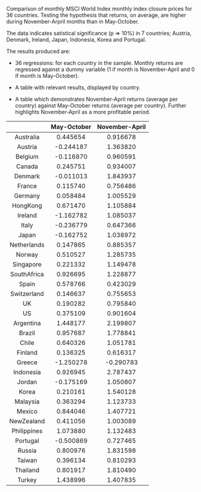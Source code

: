 Comparison of monthly MSCI World Index monthly index closure prices for 36 countries. Testing the hypothesis that returns, on average, are higher during November-Arpril months than in May-October. 

The data indicates satistical significance (p => 10%) in 7 countries; Austria, Denmark, Ireland, Japan, Indonesia, Korea and Portugal.

The results produced are: 

- 36 regressions: for each country in the sample. Monthly returns are regressed against a dummy variable (1 if month is November-April and 0 if month is May-October).

- A table with relevant results, displayed by country.

- A table which demonstrates November-April returns (average per country) against May-October returns (average per country). Further highlights November-April as a more profitable period.


|  | May-October  | November-April  |
| :---:   | :-: | :-: |
| Australia | 0.445654 | 0.916678 |
| Austria | -0.244187 | 1.363820 |
| Belgium | -0.116870 | 0.960591 |
| Canada | 0.245751 | 0.934007 |
| Denmark | -0.011013 | 1.843937 |
| France | 0.115740 | 0.756486 |
| Germany | 0.058484 | 1.005529 |
| HongKong | 0.671470 | 1.105884 |
| Ireland | -1.162782 | 1.085037 |
| Italy | -0.236779 | 0.647366 |
| Japan | -0.162752 | 1.038972 |
| Netherlands | 0.147865 | 0.885357 |
| Norway | 0.510527 | 1.285735 |
| Singapore | 0.221332 | 1.149478 |
| SouthAfrica | 0.926695 | 1.228877 |
| Spain | 0.578766 | 0.423029 |
| Switzerland | 0.146637 | 0.755653 |
| UK | 0.190282 | 0.795840 |
| US | 0.375109 | 0.901604 |
| Argentina | 1.448177 | 2.199807 |
| Brazil | 0.957687 | 1.778841 |
| Chile	| 0.640326 | 1.051781 |
| Finland | 0.136325 | 0.616317 |
| Greece | -1.250278 | -0.290783 |
| Indonesia| 0.926945 | 2.787437 |
| Jordan| -0.175169| 1.050807 |
| Korea| 0.210161| 1.540128 |
| Malaysia |0.363294 | 1.123733 |
| Mexico| 0.844046 | 1.407721 |
| NewZealand| 0.411056 | 1.003089 |
| Philippines| 1.073880 | 1.132483 |
| Portugal| -0.500869 | 0.727465 |
| Russia| 0.800976 | 1.831598 |
| Taiwan| 0.396134 | 0.810293 |
| Thailand| 0.801917 | 1.810490 |
| Turkey | 1.438996 | 1.407835 |
